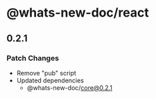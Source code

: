 # @whats-new-doc/react

## 0.2.1

### Patch Changes

- Remove "pub" script
- Updated dependencies
  - @whats-new-doc/core@0.2.1

